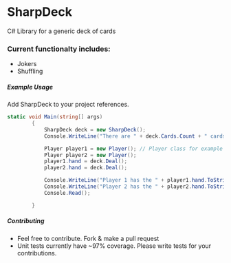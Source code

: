 # SharpDeck
C# Library for a generic deck of cards

### Current functionalty includes:
- Jokers
- Shuffling

##### Example Usage
Add SharpDeck to your project references.

```C#
static void Main(string[] args)
        {
            SharpDeck deck = new SharpDeck();
            Console.WriteLine("There are " + deck.Cards.Count + " cards in this deck.");

            Player player1 = new Player(); // Player class for example only
            Player player2 = new Player();
            player1.hand = deck.Deal();
            player2.hand = deck.Deal();

            Console.WriteLine("Player 1 has the " + player1.hand.ToString() + ".");
            Console.WriteLine("Player 2 has the " + player2.hand.ToString() + ".");
            Console.Read();

        }
```

##### Contributing
- Feel free to contribute. Fork & make a pull request
- Unit tests currently have ~97% coverage. Please write tests for your contributions.
